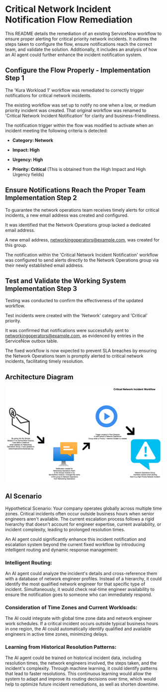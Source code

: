 
# Critical Network Incident Notification Flow Remediation


This README details the remediation of an existing ServiceNow workflow to ensure proper alerting for critical priority network incidents. It outlines the steps taken to configure the flow, ensure notifications reach the correct team, and validate the solution. Additionally, it includes an analysis of how an AI agent could further enhance the incident notification system.

## Configure the Flow Properly - Implementation Step 1
The 'Kura Workload 1' workflow was remediated to correctly trigger notifications for critical network incidents.

The existing workflow was set up to notify no one when a low, or medium priority incident was created. That original workflow was renamed to 'Critical Network Incident Notification' for clarity and business-friendliness.

The notification trigger within the flow was modified to activate when an incident meeting the following criteria is detected:

* **Category: Network**

* **Impact: High**

* **Urgency: High**

* **Priority: Critical** (This is obtained from the High Impact and High Urgency fields)

## Ensure Notifications Reach the Proper Team Implementation Step 2
To guarantee the network operations team receives timely alerts for critical incidents, a new email address was created and configured.

It was identified that the Network Operations group lacked a dedicated email address.

A new email address, networkingoperators@example.com, was created for this group.

The notification within the 'Critical Network Incident Notification' workflow was configured to send alerts directly to the Network Operations group via their newly established email address.

## Test and Validate the Working System Implementation Step 3
Testing was conducted to confirm the effectiveness of the updated workflow.

Test incidents were created with the 'Network' category and 'Critical' priority.

It was confirmed that notifications were successfully sent to networkingoperators@example.com, as evidenced by entries in the ServiceNow outbox table.

The fixed workflow is now expected to prevent SLA breaches by ensuring the Network Operations team is promptly alerted to critical network incidents, facilitating timely resolution.

## Architecture Diagram

![Draw.io image of workflow](Diagram.png)

## AI Scenario
Hypothetical Scenario: Your company operates globally across multiple time zones. Critical incidents often occur outside business hours when senior engineers aren't available. The current escalation process follows a rigid hierarchy that doesn't account for engineer expertise, current availability, or incident complexity, leading to prolonged resolution times.

An AI agent could significantly enhance this incident notification and escalation system beyond the current fixed workflow by introducing intelligent routing and dynamic response management:

### Intelligent Routing: 
 An AI agent could analyze the incident's details and cross-reference them with a database of network engineer profiles. Instead of a hierarchy, it could identify the most qualified network engineer for that specific type of incident. Simultaneously, it would check real-time engineer availability to ensure the notification goes to someone who can immediately respond.

### Consideration of Time Zones and Current Workloads: 
The AI could integrate with global time zone data and network engineer work schedules. If a critical incident occurs outside typical business hours in one region, the AI could automatically identify qualified and available engineers in active time zones, minimizing delays. 

### Learning from Historical Resolution Patterns: 
The AI agent could be trained on historical incident data, including resolution times, the network engineers involved, the steps taken, and the incident's complexity. Through machine learning, it could identify patterns that lead to faster resolutions. This continuous learning would allow the system to adapt and improve its routing decisions over time, which would help to optimize future incident remediations, as well as shorten downtime.


